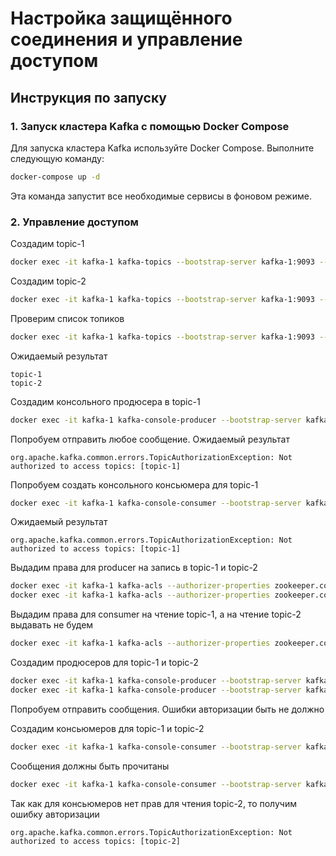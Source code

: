 # Настройка защищённого соединения и управление доступом

## Инструкция по запуску

### 1. Запуск кластера Kafka с помощью Docker Compose

Для запуска кластера Kafka используйте Docker Compose. Выполните следующую команду:

```bash
docker-compose up -d
```

Эта команда запустит все необходимые сервисы в фоновом режиме.

### 2. Управление доступом

Создадим topic-1

```bash
docker exec -it kafka-1 kafka-topics --bootstrap-server kafka-1:9093 --topic topic-1 --create --partitions 3 --replication-factor 2 --command-config /tmp/admin.properties
```

Создадим topic-2

```bash
docker exec -it kafka-1 kafka-topics --bootstrap-server kafka-1:9093 --topic topic-2 --create --partitions 3 --replication-factor 2 --command-config /tmp/admin.properties
```

Проверим список топиков

```bash
docker exec -it kafka-1 kafka-topics --bootstrap-server kafka-1:9093 --command-config /tmp/admin.properties --list
```

Ожидаемый результат

```text
topic-1
topic-2
```

Создадим консольного продюсера в topic-1

```bash
docker exec -it kafka-1 kafka-console-producer --bootstrap-server kafka-1:9093 --topic topic-1 --producer.config /tmp/producer.properties
```

Попробуем отправить любое сообщение.
Ожидаемый результат

```text
org.apache.kafka.common.errors.TopicAuthorizationException: Not authorized to access topics: [topic-1]
```

Попробуем создать консольного консьюмера для topic-1

```bash
docker exec -it kafka-1 kafka-console-consumer --bootstrap-server kafka-1:9093 --topic topic-1 --consumer.config /tmp/consumer.properties --from-beginning
```

Ожидаемый результат

```text
org.apache.kafka.common.errors.TopicAuthorizationException: Not authorized to access topics: [topic-1]
```

Выдадим права для producer на запись в topic-1 и topic-2

```bash
docker exec -it kafka-1 kafka-acls --authorizer-properties zookeeper.connect=zookeeper:2181 --add --allow-principal User:producer --operation Write --topic topic-1
docker exec -it kafka-1 kafka-acls --authorizer-properties zookeeper.connect=zookeeper:2181 --add --allow-principal User:producer --operation Write --topic topic-2
```

Выдадим права для consumer на чтение topic-1, а на чтение topic-2 выдавать не будем

```bash
docker exec -it kafka-1 kafka-acls --authorizer-properties zookeeper.connect=zookeeper:2181 --add --allow-principal User:consumer --group consumer-group-1 --operation Read --topic topic-1
```

Создадим продюсеров для topic-1 и topic-2

```bash
docker exec -it kafka-1 kafka-console-producer --bootstrap-server kafka-1:9093 --topic topic-1 --producer.config /tmp/producer.properties
docker exec -it kafka-1 kafka-console-producer --bootstrap-server kafka-1:9093 --topic topic-2 --producer.config /tmp/producer.properties
```

Попробуем отправить сообщения. Ошибки авторизации быть не должно

Создадим консьюмеров для topic-1 и topic-2

```bash
docker exec -it kafka-1 kafka-console-consumer --bootstrap-server kafka-1:9093 --topic topic-1 --consumer.config /tmp/consumer.properties --from-beginning
```

Сообщения должны быть прочитаны

```bash
docker exec -it kafka-1 kafka-console-consumer --bootstrap-server kafka-1:9093 --topic topic-2 --consumer.config /tmp/consumer.properties --from-beginning
```

Так как для консьюмеров нет прав для чтения topic-2, то получим ошибку авторизации

```text
org.apache.kafka.common.errors.TopicAuthorizationException: Not authorized to access topics: [topic-2]
```
